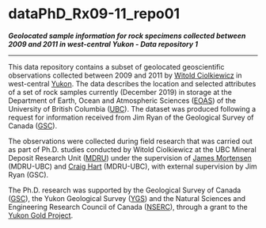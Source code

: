 # dataPhD_Rx09-11_repo01

**_Geolocated sample information for rock specimens collected between 2009 and 2011 in west-central Yukon - Data repository 1_**

* * *

This data repository contains a subset of geolocated geoscientific observations collected between 2009 and 2011 by [Witold Ciolkiewicz](https://www.linkedin.com/in/witold-c/) in west-central [Yukon](https://www.google.com/maps/place/Yukon/).  The data describes the location and selected attributes of a set of rock samples currently (December 2019) in storage at the Department of Earth, Ocean and Atmospheric Sciences ([EOAS](https://www.eoas.ubc.ca)) of the University of British Columbia ([UBC](https://www.ubc.ca)).  The dataset was produced following a request for information received from Jim Ryan of the Geological Survey of Canada ([GSC](https://www.nrcan.gc.ca/science-data/research-centres-labs/geological-survey-canada)).

The observations were collected during field research that was carried out as part of Ph.D. studies conducted by Witold Ciolkiewicz at the UBC Mineral Deposit Research Unit ([MDRU](https://www.mdru.ubc.ca)) under the supervision of [James Mortensen](https://www.eoas.ubc.ca/people/jamesmortensen) (MDRU-UBC) and [Craig Hart](https://www.linkedin.com/in/craig-hart-a2132419) (MDRU-UBC), with external supervision by Jim Ryan (GSC).

The Ph.D. research was supported by the Geological Survey of Canada ([GSC](https://www.nrcan.gc.ca/science-data/research-centres-labs/geological-survey-canada)), the Yukon Geological Survey ([YGS](https://yukon.ca/en/science-and-natural-resources/geology)) and the Natural Sciences and Engineering Research Council of Canada ([NSERC](https://www.nserc-crsng.gc.ca)), through a grant to the [Yukon Gold Project](http://old.mdru.ubc.ca/home/research/yg/yg.php).
